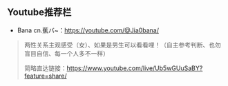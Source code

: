 ## Youtube推荐栏
- Bana cn.蕉バ~：<https://youtube.com/@Jia0bana/>
> 两性关系主观感受（女）、如果是男生可以看看哩！（自主参考判断、也勿盲目自信、每一个人多不一样）
>
> 简略直达链接：<https://www.youtube.com/live/Ub5wGUuSaBY?feature=share/>
